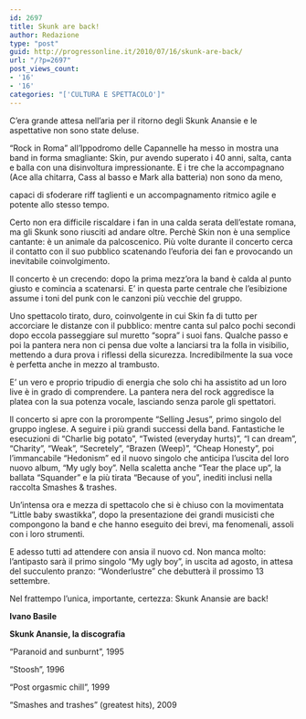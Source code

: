 ```yaml
---
id: 2697
title: Skunk are back!
author: Redazione
type: "post"
guid: http://progressonline.it/2010/07/16/skunk-are-back/
url: "/?p=2697"
post_views_count:
- '16'
- '16'
categories: "['CULTURA E SPETTACOLO']"
---
```


C’era grande attesa nell’aria per il ritorno degli Skunk Anansie e le aspettative non sono state deluse.

“Rock in Roma” all’Ippodromo delle Capannelle ha messo in mostra una band in forma smagliante: Skin, pur avendo superato i 40 anni, salta, canta e balla con una disinvoltura impressionante. E i tre che la accompagnano (Ace alla chitarra, Cass al basso e Mark alla batteria) non sono da meno,

capaci di sfoderare riff taglienti e un accompagnamento ritmico agile e potente allo stesso tempo.

Certo non era difficile riscaldare i fan in una calda serata dell’estate romana, ma gli Skunk sono riusciti ad andare oltre. Perchè Skin non è una semplice cantante: è un animale da palcoscenico. Più volte durante il concerto cerca il contatto con il suo pubblico scatenando l’euforia dei fan e provocando un inevitabile coinvolgimento.

Il concerto è un crecendo: dopo la prima mezz’ora la band è calda al punto giusto e comincia a scatenarsi. E’ in questa parte centrale che l’esibizione assume i toni del punk con le canzoni più vecchie del gruppo.

Uno spettacolo tirato, duro, coinvolgente in cui Skin fa di tutto per accorciare le distanze con il pubblico: mentre canta sul palco pochi secondi dopo eccola passeggiare sul muretto “sopra” i suoi fans. Qualche passo e poi la pantera nera non ci pensa due volte a lanciarsi tra la folla in visibilio, mettendo a dura prova i riflessi della sicurezza. Incredibilmente la sua voce è perfetta anche in mezzo al trambusto.

E’ un vero e proprio tripudio di energia che solo chi ha assistito ad un loro live è in grado di comprendere. La pantera nera del rock aggredisce la platea con la sua potenza vocale, lasciando senza parole gli spettatori.

Il concerto si apre con la prorompente “Selling Jesus”, primo singolo del gruppo inglese. A seguire i più grandi successi della band. Fantastiche le esecuzioni di “Charlie big potato”, “Twisted (everyday hurts)”, “I can dream”, “Charity”, “Weak”, “Secretely”, “Brazen (Weep)”, “Cheap Honesty”, poi l’immancabile “Hedonism” ed il nuovo singolo che anticipa l’uscita del loro nuovo album, “My ugly boy”. Nella scaletta anche “Tear the place up”, la ballata “Squander” e la più tirata “Because of you”, inediti inclusi nella raccolta Smashes &amp; trashes.

Un’intensa ora e mezza di spettacolo che si è chiuso con la movimentata “Little baby swastikka”, dopo la presentazione dei grandi musicisti che compongono la band e che hanno eseguito dei brevi, ma fenomenali, assoli con i loro strumenti.

E adesso tutti ad attendere con ansia il nuovo cd. Non manca molto: l’antipasto sarà il primo singolo “My ugly boy”, in uscita ad agosto, in attesa del succulento pranzo: “Wonderlustre” che debutterà il prossimo 13 settembre.

Nel frattempo l’unica, importante, certezza: Skunk Anansie are back!

**Ivano Basile**

**Skunk Anansie, la discografia**

“Paranoid and sunburnt”, 1995

“Stoosh”, 1996

“Post orgasmic chill”, 1999

“Smashes and trashes” (greatest hits), 2009
